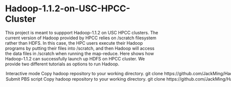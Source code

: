 # Hadoop-1.1.2-on-USC-HPCC-Cluster
This project is meant to suppport Hadoop-1.1.2 on USC HPCC clusters. The current version of Hadoop provided by HPCC relies on /scratch filesystem rather than HDFS. In this case, the HPC users execute their Hadoop programs by putting their files into /scratch, and then Hadoop will access the data files in /scratch when running the map-reduce. Here shows how Hadoop-1.1.2 can successfully launch up HDFS on HPCC cluster. We provide two different tutorials as options to run Hadoop. 

<Option 1> Interactive mode

1. Copy hadoop repository to your working directory.

            git clone https://github.com/JackMing/Hadoop-1.1.2-on-USC-HPCC-Cluster.git

2. In setup-and-start-hadoop-on-hpcc, change line 8 HADOOP_TEMPLATE_DIR to your working directory, specifically where your conf/ folder is.
2. You need to request nodes by **qsub** and run it in the interactive mode by adding option **-I** If you need more options, please check the main page of qsub.

            qsub -d . -l 'walltime=00:30:00,nodes=3,ppn=6,pmem=2g' -I

3. Before you start your hadoop program, you should run the following setup commands first to launch up the HDFS.

            source setup.sh
            setup-and-start-hadoop-on-hpcc

4. After the setup, you can submit your hadoop job as you want. You can also manage the HDFS by the command

            hdfs

5. Please remember to copy your output file out from the HDFS each time you finish your operation. The HDFS will be erased after you leave the cluster or the running time exceeds the walltime limit you set up before.

<Option 2> Submit PBS script

1. Copy hadoop repository to your working directory. 

            git clone https://github.com/JackMing/Hadoop-1.1.2-on-USC-HPCC-Cluster.git

2. In PBS script `Hadoop-example.pbs`, modify your WORK_HOME path. 
3. The current PBS script will run the hadoop example (wordcount). If you want to run other examples, modify the corresponding paths.

4. In setup-and-start-hadoop-on-hpcc, change line 8 HADOOP_TEMPLATE_DIR to your working directory, specifically where your conf/ folder is.
5. Submit PBS script.

            qsub Hadoop-example.pb


 
